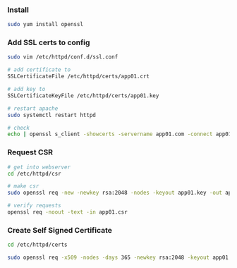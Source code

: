 ### Install

```bash
sudo yum install openssl
```

### Add SSL certs to config

```bash
sudo vim /etc/httpd/conf.d/ssl.conf

# add certificate to
SSLCertificateFile /etc/httpd/certs/app01.crt

# add key to
SSLCertificateKeyFile /etc/httpd/certs/app01.key

# restart apache
sudo systemctl restart httpd

# check
echo | openssl s_client -showcerts -servername app01.com -connect app01:443 2>/dev/null | openssl x509 -inform pem
```

### Request CSR

```bash
# get into webserver
cd /etc/httpd/csr

# make csr
sudo openssl req -new -newkey rsa:2048 -nodes -keyout app01.key -out app01.csr

# verify requests
openssl req -noout -text -in app01.csr
```

### Create Self Signed Certificate

```bash
cd /etc/httpd/certs

sudo openssl req -x509 -nodes -days 365 -newkey rsa:2048 -keyout app01.key -out app01.crt
```

